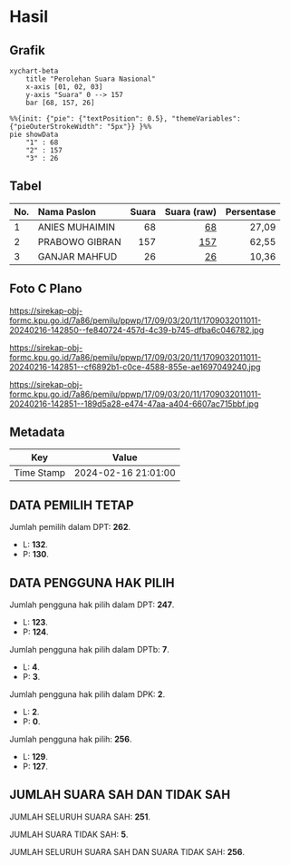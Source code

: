# Hasil

## Grafik

```mermaid
xychart-beta
    title "Perolehan Suara Nasional"
    x-axis [01, 02, 03]
    y-axis "Suara" 0 --> 157
    bar [68, 157, 26]
```

```mermaid
%%{init: {"pie": {"textPosition": 0.5}, "themeVariables": {"pieOuterStrokeWidth": "5px"}} }%%
pie showData
    "1" : 68
    "2" : 157
    "3" : 26
```

## Tabel

| No. | Nama Paslon    | Suara | Suara (raw) | Persentase |
|:--- |:-------------- | -----:| -----------:| ----------:|
| 1   | ANIES MUHAIMIN | 68    | [68][p-1]   | 27,09      |
| 2   | PRABOWO GIBRAN | 157   | [157][p-2]  | 62,55      |
| 3   | GANJAR MAHFUD  | 26    | [26][p-3]   | 10,36      |


[p-1]: https://github.com/gigit-pemilu/pemilu-2024/blob/main/pilpres/hitung-suara/sub/17-bengkulu/sub/09-bengkulu-tengah/sub/03-pondok-kelapa/sub/2011-pekik-nyaring/sub/011-tps/sub/paslon-1.txt
[p-2]: https://github.com/gigit-pemilu/pemilu-2024/blob/main/pilpres/hitung-suara/sub/17-bengkulu/sub/09-bengkulu-tengah/sub/03-pondok-kelapa/sub/2011-pekik-nyaring/sub/011-tps/sub/paslon-2.txt
[p-3]: https://github.com/gigit-pemilu/pemilu-2024/blob/main/pilpres/hitung-suara/sub/17-bengkulu/sub/09-bengkulu-tengah/sub/03-pondok-kelapa/sub/2011-pekik-nyaring/sub/011-tps/sub/paslon-3.txt

## Foto C Plano

https://sirekap-obj-formc.kpu.go.id/7a86/pemilu/ppwp/17/09/03/20/11/1709032011011-20240216-142850--fe840724-457d-4c39-b745-dfba6c046782.jpg

https://sirekap-obj-formc.kpu.go.id/7a86/pemilu/ppwp/17/09/03/20/11/1709032011011-20240216-142851--cf6892b1-c0ce-4588-855e-ae1697049240.jpg

https://sirekap-obj-formc.kpu.go.id/7a86/pemilu/ppwp/17/09/03/20/11/1709032011011-20240216-142851--189d5a28-e474-47aa-a404-6607ac715bbf.jpg


## Metadata

| Key        | Value               |
| ---------- | ------------------- |
| Time Stamp | 2024-02-16 21:01:00 |


## DATA PEMILIH TETAP

Jumlah pemilih dalam DPT: **262**.
 * L: **132**.
 * P: **130**.

## DATA PENGGUNA HAK PILIH

Jumlah pengguna hak pilih dalam DPT: **247**.
 * L: **123**.
 * P: **124**.

Jumlah pengguna hak pilih dalam DPTb: **7**.
 * L: **4**.
 * P: **3**.

Jumlah pengguna hak pilih dalam DPK: **2**.
 * L: **2**.
 * P: **0**.

Jumlah pengguna hak pilih: **256**.
 * L: **129**.
 * P: **127**.

## JUMLAH SUARA SAH DAN TIDAK SAH

JUMLAH SELURUH SUARA SAH: **251**.

JUMLAH SUARA TIDAK SAH: **5**.

JUMLAH SELURUH SUARA SAH DAN SUARA TIDAK SAH: **256**.


